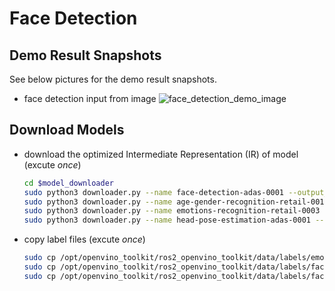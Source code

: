 # Face Detection

## Demo Result Snapshots
See below pictures for the demo result snapshots.
* face detection input from image
![face_detection_demo_image](https://github.com/intel/ros2_openvino_toolkit/blob/doc-ov.2020.3/data/images/face_detection.png "face detection demo image")
## Download Models
* download the optimized Intermediate Representation (IR) of model (excute _once_)<br>
	```bash
    cd $model_downloader
    sudo python3 downloader.py --name face-detection-adas-0001 --output_dir /opt/openvino_toolkit/models/face_detection/output
	sudo python3 downloader.py --name age-gender-recognition-retail-0013 --output_dir /opt/openvino_toolkit/models/age-gender-recognition/output
	sudo python3 downloader.py --name emotions-recognition-retail-0003 --output_dir /opt/openvino_toolkit/models/emotions-recognition/output
	sudo python3 downloader.py --name head-pose-estimation-adas-0001 --output_dir /opt/openvino_toolkit/models/head-pose-estimation/output
	```
* copy label files (excute _once_)<br>
	```bash
    sudo cp /opt/openvino_toolkit/ros2_openvino_toolkit/data/labels/emotions-recognition/FP32/emotions-recognition-retail-0003.labels /opt/openvino_toolkit/models/emotions-recognition/output/intel/emotions-recognition-retail-0003/FP32/
	sudo cp /opt/openvino_toolkit/ros2_openvino_toolkit/data/labels/face_detection/face-detection-adas-0001.labels /opt/openvino_toolkit/models/face_detection/output/intel/face-detection-adas-0001/FP32/
	sudo cp /opt/openvino_toolkit/ros2_openvino_toolkit/data/labels/face_detection/face-detection-adas-0001.labels /opt/openvino_toolkit/models/face_detection/output/intel/face-detection-adas-0001/FP16/
	```

